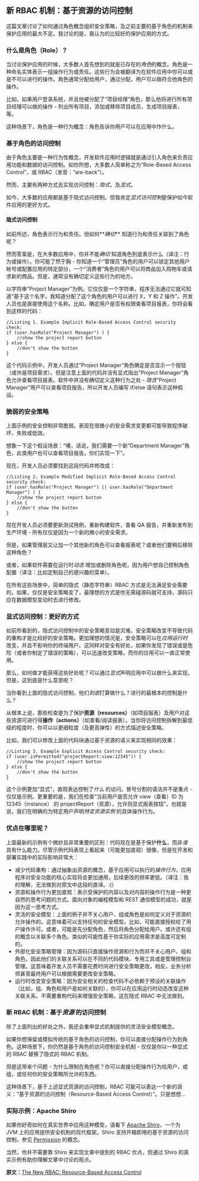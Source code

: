 ## 新 RBAC 机制：基于资源的访问控制

这篇文章讨论了如何通过角色概念组织安全策略，及之前主要的基于角色的机制来保护应用的最大不足。我讨论的是，我认为的比较好的保护应用的方式。

### 什么是角色（Role）？

当讨论保护应用的时候，大多数人首先想到的就是已存在的*角色*的概念。角色是一种命名实体表示一组操作行为或责任。这些行为会被翻译为在软件应用中你可以或是不可以进行的操作。角色通常分配给用户，通过分配，用户可以做符合他角色的操作。

比如，如果用户登录系统，并且他被分配了“项目经理”角色，那么他将进行所有项目经理可以做的操作 - 列出所有项目，添加或移除项目成员，生成项目报表，等。

这种场景下，角色是一种行为概念：角色告诉你用户可以在应用中作什么。

### 基于角色的访问控制

由于角色主要是一种行为性概念，开发软件应用时逻辑就是通过引入角色来负责应用功能和数据的访问控制。如你所想，大多数人简单称之为“Role-Based Access Control”，或 RBAC（发音：“are-back”）。

然而，主要有两种方式去实现访问控制：*隐式*，及*显式*。

如今，大多数的应用都是基于隐式访问控制。但我肯定*显式访问控制*是保护如今软件应用的更好方式。

#### 隐式访问控制

如前所述，角色表示行为和责任。但如何**<i>确切</i>** 知道行为和责任关联到了角色呢？

然而答案是，在大多数应用中，你并不能*确切* 知道角色到底表示什么（译注：行为或操作）。你可能了然于胸 - 你知道一个“管理员”角色的用户可以锁定其他用户帐号或配置应用的特定部分，一个“消费者”角色的用户可以将商品加入购物车或请求新的商品。但是，通常没有确切定义这些行为的地方。

以字符串“Project Manager”为例。它仅仅是一个字符串，程序无法通过它就可知道“基于这个名字，我知道分配了这个角色的用户可以进行 X，Y 和 Z 操作”。开发人员也是直接使用这个名称。比如，确定用户是否有权限查看项目报表，你将会看到这样的代码：

	//Listing 1. Example Implicit Role-Based Access Control security check:
	if (user.hasRole("Project Manager") ) {
	    //show the project report button
	} else {
	    //don't show the button
	}

这个代码示例中，开发人员通过“Project Manager”角色确定是否显示一个按钮（或许是项目需求）。但是注意上面的代码并没有显式指出“Project Manager”角色允许查看项目报表。软件中并没有确切定义这种行为之处 - *隐含*“Project Manager”用户可以查看项目报告，所以开发人员编写 if/else 语句表示这种假设。

### 脆弱的安全策略

上面示例的安全控制非常脆弱。表现在很微小的安全需求变更都可能导致程序破坏、失败或低效。

想象一下这个假设场景：“噢，话说，我们需要一个新“Department Manager”角色，此类用户也可以查看项目报告。你们实现一下”。

现在，开发人员必须要找到这段代码并修改成：

	//Listing 2. Example Modified Implicit Role-Based Access Control security check:
	if (user.hasRole("Project Manager") || user.hasRole("Department Manager") ) {
	    //show the project report button
	} else {
	    //don't show the button
	}

现在开发人员必须要更新测试用例，重新构建软件，查看 QA 报告，并重新发布到生产环境 - 所有仅仅是因为一个新的微小的安全需求。

但是，如果管理层又让加一个其他新的角色可以查看报表呢？或者他们要稍后移除这种角色？

或者，如果软件需要在运行时*动态* 增加或删除角色呢，因为用户想自己控制角色配置（译注：比如定制自己的感兴趣的菜单）。

在所有这些场景中，简单的隐式（静态字符串）RBAC 方式是无法满足安全需要的。如果，仅仅是安全策略变了，最理想的方式是你无需碰源码就可支持，源码只应在数据模型变动时去进行修改。

### 显式访问控制：更好的方式

如前所看到的，隐式访问控制中的安全策略变动是灾难。安全策略改变不导致代码的重构才是比较好的安全策略。更加理想的情况是，安全策略可以在*应用运行时* 改变，并且不影响你的终端用户。这同样对安全有好处，如果你发现了错误或是危险（或者你制定了错误的策略），可以迅速改变策略，而你的应用可以一直正常使用。

那么，如何做才能获得这些好处呢？可以通过*显式*声明应用中可以做什么来实现。但是，这到底是什么意思呢？

当你看到上面的隐式访问控制，他们*到底*打算做什么？进行的最根本的控制是什么？

从根本上说，那些检查是为了保护**资源（resources）**（如项目报表）及用户对这些资源可进行得**操作（actions）**（如查看/阅读报表）。当你将访问控制拆解到最低级的程度时，你可以以更细粒度（及更高弹性）的方式描述安全策略。

比如，我们可以修改上面的代码块通过基于资源的语义来实现相同的效果：

	//Listing 3. Example Explicit Access Control security check:
	if (user.isPermitted("projectReport:view:12345")) {
	    //show the project report button
	} else {
	    //don't show the button
	}

这个示例更加“显式”，直观表达控制了*什么* 的访问。冒号分割的语法并不是重点 - 仅仅是示例。更重要的是，我们在检查“当前用户是否允许 view（查看）ID 为 12345（instance） 的 projectReport（资源），允许则显式报表按钮”。也就是说，我们在明确的为特定用户声明*特定资源实例* 的具体操作行为。

### 优点在哪里呢？

上面最新的示例有个微妙且非常重要的区别：代码现在是基于保护**什么**，而非*谁* 
具有什么能力。尽管示例代码表现上看起来（可能更加直观）很像，但是在开发和部署实践中的实际影响非常大：

 - 减少代码重构：通过抽象出资源的概念，基于应用可以执行的*操作行为*，应用程序对安全功能的核心实现将会更加通用，后续更改的频率更低。（译注：我的理解，无法做到对原文中这段的直译。:(）
 - 资源和操作行为更加直观：表示受保护的内容以及对内容的操作行为是一种更自然的思考问题的方式。面向对象的编程模型和 REST 通信模型的成功，就是因为这一思考方式。
 - 灵活的安全模型：上面的例子并不关心用户、组或角色是如何定义对于资源的允许操作的。这意味着可以支持任何的安全模型。比如，可能直接授权给了用户操作许可。或者，可能是先分配角色，然后将角色分配给用户。或许还有组的概念以关联多个角色。类似的可能性基于你实际的应用需求是高度可定制的。
 - 外部化安全策略管理：因为源码只直接操作资源和行为而并不关心用户、组和角色，因此他们的关联关系可以在不同的代码模块、专用工具或是管理控制台管理。这意味着开发人员不需要花费时间进行安全策略更改，相反，业务分析师甚至最终用户可以根据需要更改安全策略。
 - 运行时改变安全策略：因为安全相关的检查代码不必依赖于预设的关联操作（比如，组、角色和用户是如何关联的），你可以在应用运行时动态改变这种关联关系。不需要重构代码来增强安全策略，这在隐式 RBAC 中无法做到。

### 新 RBAC 机制：基于*资源* 的访问控制

除了上面列出的好处之外，我还会重申显式机制提供的灵活安全模型概念。

如果你想保留或模拟传统的基于角色的访问控制，你可以直接分配操作行为到角色。这种场景下，你仍然是基于角色的访问控制安全机制 - 仅仅是你以一种显式的 RBAC 替换了隐式的 RBAC 机制。

但是这带来个问题 - 为什么限制在角色呢？你可以直接分配操作行为给用户，或组，或任何你的安全策略所允许的东西。

这种场景下，基于上述显式资源的访问控制，RBAC 可能可以表达一个新的涵义：“基于资源的访问控制（Resource-Based Access Control）”。只是想想...

### 实际示例：Apache Shiro

如果你好奇如何在真实世界中应用这种模型，请看下 [Apache Shiro](http://shiro.apache.org/)，一个为 JVM 上的应用提供安全机制的现代框架。Shiro 支持开箱即用的基于资源的访问控制，参见 [Permission](http://shiro.apache.org/permissions.html) 的概念。

当然，你并不需要靠 Shiro 来实现文章中提到的 RBAC 优点，但通过 Shiro 的真实示例有助你理解文章中讨论的观点。

**原文：**[The New RBAC: Resource-Based Access Control](https://stormpath.com/blog/new-rbac-resource-based-access-control)